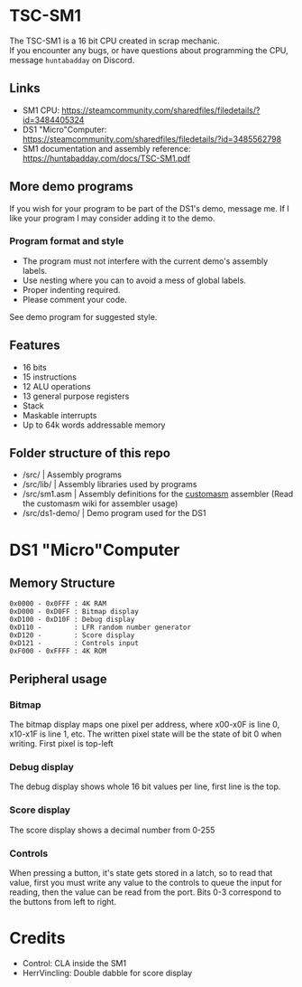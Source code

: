 # TSC-SM1

The TSC-SM1 is a 16 bit CPU created in scrap mechanic.
<br>
If you encounter any bugs, or have questions about programming the CPU, message ``huntabadday`` on Discord.

## Links
- SM1 CPU: https://steamcommunity.com/sharedfiles/filedetails/?id=3484405324
- DS1 "Micro"Computer: https://steamcommunity.com/sharedfiles/filedetails/?id=3485562798
- SM1 documentation and assembly reference: https://huntabadday.com/docs/TSC-SM1.pdf

## More demo programs
If you wish for your program to be part of the DS1's demo, message me. If I like your program I may consider adding it to the demo.

### Program format and style
- The program must not interfere with the current demo's assembly labels.
- Use nesting where you can to avoid a mess of global labels.
- Proper indenting required.
- Please comment your code.

See demo program for suggested style.

## Features
- 16 bits
- 15 instructions
- 12 ALU operations
- 13 general purpose registers
- Stack
- Maskable interrupts
- Up to 64k words addressable memory

## Folder structure of this repo
- /src/ | Assembly programs
- /src/lib/ | Assembly libraries used by programs
- /src/sm1.asm | Assembly definitions for the [customasm](https://github.com/hlorenzi/customasm) assembler (Read the customasm wiki for assembler usage)
- /src/ds1-demo/ | Demo program used for the DS1

# DS1 "Micro"Computer
## Memory Structure
```
0x0000 - 0x0FFF : 4K RAM
0xD000 - 0xD0FF : Bitmap display
0xD100 - 0xD10F : Debug display
0xD110 -        : LFR random number generator
0xD120 -        : Score display
0xD121 -        : Controls input
0xF000 - 0xFFFF : 4K ROM
```
## Peripheral usage
### Bitmap
The bitmap display maps one pixel per address, where x00-x0F is line 0, x10-x1F is line 1, etc. The written pixel state will be the state of bit 0 when writing. First pixel is top-left

### Debug display
The debug display shows whole 16 bit values per line, first line is the top.

### Score display
The score display shows a decimal number from 0-255

### Controls
When pressing a button, it's state gets stored in a latch, so to read that value, first you must write any value to the controls to queue the input for reading, then the value can be read from the port. Bits 0-3 correspond to the buttons from left to right.

# Credits
- Control: CLA inside the SM1
- HerrVincling: Double dabble for score display